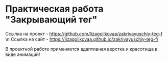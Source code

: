 # Практическая работа "Закрывающий тег"
Ссылка на проект - https://github.com/lizagolikovaa/zakrivayuschiy-teg-f \n
Ссылка на сайт - https://lizagolikovaa.github.io/zakrivayuschiy-teg-f/

В проектной работе применяется адаптивная верстка и красотища в виде анимаций! 
